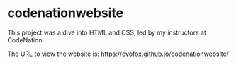 # codenationwebsite
This project was a dive into HTML and CSS, led by my instructors at CodeNation

The URL to view the website is: https://evofox.github.io/codenationwebsite/
